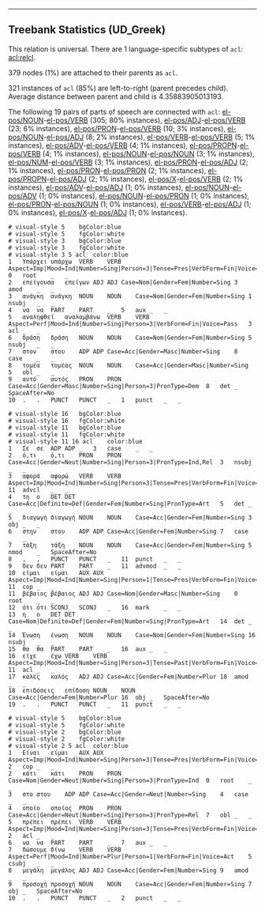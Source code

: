 

--------------------------------------------------------------------------------

## Treebank Statistics (UD_Greek)

This relation is universal.
There are 1 language-specific subtypes of `acl`: [acl:relcl]().

379 nodes (1%) are attached to their parents as `acl`.

321 instances of `acl` (85%) are left-to-right (parent precedes child).
Average distance between parent and child is 4.35883905013193.

The following 19 pairs of parts of speech are connected with `acl`: [el-pos/NOUN]()-[el-pos/VERB]() (305; 80% instances), [el-pos/ADJ]()-[el-pos/VERB]() (23; 6% instances), [el-pos/PRON]()-[el-pos/VERB]() (10; 3% instances), [el-pos/NOUN]()-[el-pos/ADJ]() (8; 2% instances), [el-pos/VERB]()-[el-pos/VERB]() (5; 1% instances), [el-pos/ADV]()-[el-pos/VERB]() (4; 1% instances), [el-pos/PROPN]()-[el-pos/VERB]() (4; 1% instances), [el-pos/NOUN]()-[el-pos/NOUN]() (3; 1% instances), [el-pos/NUM]()-[el-pos/VERB]() (3; 1% instances), [el-pos/PRON]()-[el-pos/ADJ]() (2; 1% instances), [el-pos/PRON]()-[el-pos/PRON]() (2; 1% instances), [el-pos/PROPN]()-[el-pos/ADJ]() (2; 1% instances), [el-pos/X]()-[el-pos/VERB]() (2; 1% instances), [el-pos/ADV]()-[el-pos/ADJ]() (1; 0% instances), [el-pos/NOUN]()-[el-pos/ADV]() (1; 0% instances), [el-pos/NOUN]()-[el-pos/PRON]() (1; 0% instances), [el-pos/PRON]()-[el-pos/NOUN]() (1; 0% instances), [el-pos/VERB]()-[el-pos/ADJ]() (1; 0% instances), [el-pos/X]()-[el-pos/ADJ]() (1; 0% instances).


~~~ conllu
# visual-style 5	bgColor:blue
# visual-style 5	fgColor:white
# visual-style 3	bgColor:blue
# visual-style 3	fgColor:white
# visual-style 3 5 acl	color:blue
1	Υπάρχει	υπάρχω	VERB	VERB	Aspect=Imp|Mood=Ind|Number=Sing|Person=3|Tense=Pres|VerbForm=Fin|Voice=Act	0	root	_	_
2	επείγουσα	επείγων	ADJ	ADJ	Case=Nom|Gender=Fem|Number=Sing	3	amod	_	_
3	ανάγκη	ανάγκη	NOUN	NOUN	Case=Nom|Gender=Fem|Number=Sing	1	nsubj	_	_
4	να	να	PART	PART	_	5	aux	_	_
5	αναληφθεί	αναλαμβάνω	VERB	VERB	Aspect=Perf|Mood=Ind|Number=Sing|Person=3|VerbForm=Fin|Voice=Pass	3	acl	_	_
6	δράση	δράση	NOUN	NOUN	Case=Nom|Gender=Fem|Number=Sing	5	nsubj	_	_
7	στον	στου	ADP	ADP	Case=Acc|Gender=Masc|Number=Sing	8	case	_	_
8	τομέα	τομέας	NOUN	NOUN	Case=Acc|Gender=Masc|Number=Sing	5	obl	_	_
9	αυτό	αυτός	PRON	PRON	Case=Acc|Gender=Masc|Number=Sing|Person=3|PronType=Dem	8	det	_	SpaceAfter=No
10	.	.	PUNCT	PUNCT	_	1	punct	_	_

~~~


~~~ conllu
# visual-style 16	bgColor:blue
# visual-style 16	fgColor:white
# visual-style 11	bgColor:blue
# visual-style 11	fgColor:white
# visual-style 11 16 acl	color:blue
1	Σε	σε	ADP	ADP	_	3	case	_	_
2	ό,τι	ό,τι	PRON	PRON	Case=Acc|Gender=Neut|Number=Sing|Person=3|PronType=Ind,Rel	3	nsubj	_	_
3	αφορά	αφορώ	VERB	VERB	Aspect=Imp|Mood=Ind|Number=Sing|Person=3|Tense=Pres|VerbForm=Fin|Voice=Act	11	advcl	_	_
4	τη	ο	DET	DET	Case=Acc|Definite=Def|Gender=Fem|Number=Sing|PronType=Art	5	det	_	_
5	διαγωγή	διαγωγή	NOUN	NOUN	Case=Acc|Gender=Fem|Number=Sing	3	obj	_	_
6	στην	στου	ADP	ADP	Case=Acc|Gender=Fem|Number=Sing	7	case	_	_
7	τάξη	τάξη	NOUN	NOUN	Case=Acc|Gender=Fem|Number=Sing	5	nmod	_	SpaceAfter=No
8	,	,	PUNCT	PUNCT	_	11	punct	_	_
9	δεν	δεν	PART	PART	_	11	advmod	_	_
10	είμαι	είμαι	AUX	AUX	Aspect=Imp|Mood=Ind|Number=Sing|Person=1|Tense=Pres|VerbForm=Fin|Voice=Pass	11	cop	_	_
11	βέβαιος	βέβαιος	ADJ	ADJ	Case=Nom|Gender=Masc|Number=Sing	0	root	_	_
12	ότι	ότι	SCONJ	SCONJ	_	16	mark	_	_
13	η	ο	DET	DET	Case=Nom|Definite=Def|Gender=Fem|Number=Sing|PronType=Art	14	det	_	_
14	Ένωση	ένωση	NOUN	NOUN	Case=Nom|Gender=Fem|Number=Sing	16	nsubj	_	_
15	θα	θα	PART	PART	_	16	aux	_	_
16	είχε	έχω	VERB	VERB	Aspect=Imp|Mood=Ind|Number=Sing|Person=3|Tense=Past|VerbForm=Fin|Voice=Act	11	acl	_	_
17	καλές	καλός	ADJ	ADJ	Case=Acc|Gender=Fem|Number=Plur	18	amod	_	_
18	επιδόσεις	επίδοση	NOUN	NOUN	Case=Acc|Gender=Fem|Number=Plur	16	obj	_	SpaceAfter=No
19	.	.	PUNCT	PUNCT	_	11	punct	_	_

~~~


~~~ conllu
# visual-style 5	bgColor:blue
# visual-style 5	fgColor:white
# visual-style 2	bgColor:blue
# visual-style 2	fgColor:white
# visual-style 2 5 acl	color:blue
1	Είναι	είμαι	AUX	AUX	Aspect=Imp|Mood=Ind|Number=Sing|Person=3|Tense=Pres|VerbForm=Fin|Voice=Pass	2	cop	_	_
2	κάτι	κάτι	PRON	PRON	Case=Nom|Gender=Neut|Number=Sing|Person=3|PronType=Ind	0	root	_	_
3	στο	στου	ADP	ADP	Case=Acc|Gender=Neut|Number=Sing	4	case	_	_
4	οποίο	οποίος	PRON	PRON	Case=Acc|Gender=Neut|Number=Sing|Person=3|PronType=Rel	7	obl	_	_
5	πρέπει	πρέπει	VERB	VERB	Aspect=Imp|Mood=Ind|Number=Sing|Person=3|Tense=Pres|VerbForm=Fin|Voice=Act	2	acl	_	_
6	να	να	PART	PART	_	7	aux	_	_
7	δώσουμε	δίνω	VERB	VERB	Aspect=Perf|Mood=Ind|Number=Plur|Person=1|VerbForm=Fin|Voice=Act	5	csubj	_	_
8	μεγάλη	μεγάλος	ADJ	ADJ	Case=Acc|Gender=Fem|Number=Sing	9	amod	_	_
9	προσοχή	προσοχή	NOUN	NOUN	Case=Acc|Gender=Fem|Number=Sing	7	obj	_	SpaceAfter=No
10	.	.	PUNCT	PUNCT	_	2	punct	_	_

~~~


